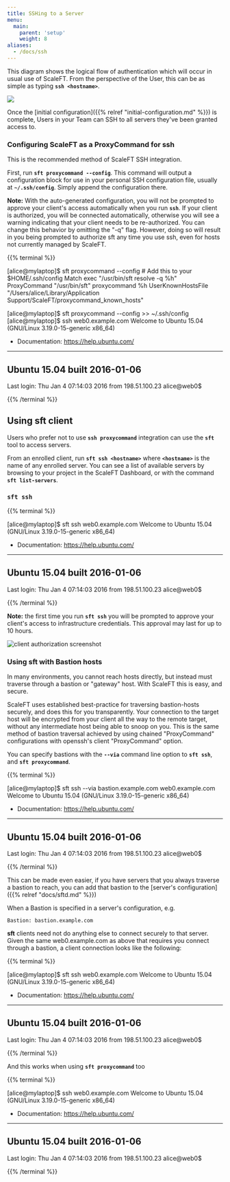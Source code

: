 ```yaml
---
title: SSHing to a Server
menu:
  main:
    parent: 'setup'
    weight: 8
aliases:
  - /docs/ssh
---
```


This diagram shows the logical flow of authentication which will occur in usual
use of ScaleFT. From the perspective of the User, this can be as simple as typing
**`ssh <hostname>`**.

<img src="/docs/static/basic-usage-images/Daily-Use.png" class="center-block" style="max-width: 681px;" />

Once the [initial configuration]({{% relref "initial-configuration.md" %}}) is
complete, Users in your Team can SSH to all servers they've been granted access to.

### Configuring ScaleFT as a ProxyCommand for ssh

This is the recommended method of ScaleFT SSH integration.

First, run **`sft proxycommand --config`**. This command will output a configuration block
for use in your personal SSH configuration file, usually at **`~/.ssh/config`**.
Simply append the configuration there.

**Note:** With the auto-generated configuration, you will not be prompted to
approve your client's access automatically when you run **`ssh`**. If your client
is authorized, you will be connected automatically, otherwise you will see a
warning indicating that your client needs to be re-authorized. You can change
this behavior by omitting the "-q" flag. However, doing so will result in
you being prompted to authorize sft any time you use ssh, even for hosts not
currently managed by ScaleFT.

{{% terminal %}}
<div>[alice@mylaptop]$ sft proxycommand --config
# Add this to your $HOME/.ssh/config
Match exec "/usr/bin/sft resolve -q %h"
    ProxyCommand "/usr/bin/sft" proxycommand %h
    UserKnownHostsFile "/Users/alice/Library/Application Support/ScaleFT/proxycommand_known_hosts"

[alice@mylaptop]$ sft proxycommand --config >> ~/.ssh/config
[alice@mylaptop]$ ssh web0.example.com
Welcome to Ubuntu 15.04 (GNU/Linux 3.19.0-15-generic x86_64)

 * Documentation:  https://help.ubuntu.com/
----------------------------------------------------------------
  Ubuntu 15.04                                built 2016-01-06
----------------------------------------------------------------
Last login: Thu Jan 4 07:14:03 2016 from 198.51.100.23
alice@web0$</div>{{% /terminal %}}

## Using sft client

Users who prefer not to use **`ssh proxycommand`** integration can use the **`sft`**
tool to access servers.

From an enrolled client, run **`sft ssh <hostname>`** where **`<hostname>`** is
the name of any enrolled server. You can see a list of available servers by
browsing to your project in the ScaleFT Dashboard, or with the command
**`sft list-servers`**.

### `sft ssh`

{{% terminal %}}
<div>[alice@mylaptop]$ sft ssh web0.example.com
Welcome to Ubuntu 15.04 (GNU/Linux 3.19.0-15-generic x86_64)

 * Documentation:  https://help.ubuntu.com/
----------------------------------------------------------------
  Ubuntu 15.04                                built 2016-01-06
----------------------------------------------------------------
Last login: Thu Jan 4 07:14:03 2016 from 198.51.100.23
alice@web0$</div>{{% /terminal %}}

**Note:** the first time you run **`sft ssh`** you will be prompted to approve your
client's access to infrastructure credentials. This approval may last for up to
10 hours.

<img alt="client authorization screenshot" src="/docs/static/client-request-authorization.png" style="max-height: 621px;" />


### Using sft with Bastion hosts

In many environments, you cannot reach hosts directly, but instead must
traverse through a bastion or "gateway" host. With ScaleFT this is easy, and secure.

ScaleFT uses established best-practice for traversing bastion-hosts securely,
and does this for you transparently. Your connection to the target host will be
encrypted from your client all the way to the remote target, without any
intermediate host being able to snoop on you. This is the same method of
bastion traversal achieved by using chained "ProxyCommand" configurations with
openssh's client "ProxyCommand" option.

You can specify bastions with the **`--via`** command line option to **`sft ssh`**, and
**`sft proxycommand`**.

{{% terminal %}}
<div>[alice@mylaptop]$ sft ssh --via bastion.example.com web0.example.com
Welcome to Ubuntu 15.04 (GNU/Linux 3.19.0-15-generic x86_64)

 * Documentation:  https://help.ubuntu.com/
----------------------------------------------------------------
  Ubuntu 15.04                                built 2016-01-06
----------------------------------------------------------------
Last login: Thu Jan 4 07:14:03 2016 from 198.51.100.23
alice@web0$</div>{{% /terminal %}}

This can be made even easier, if you have servers that you always traverse a
bastion to reach, you can add that bastion to the [server's configuration]({{% relref "docs/sftd.md" %}})

When a Bastion is specified in a server's configuration, e.g.

```Bastion: bastion.example.com```

**sft** clients need not do anything else to connect securely to that server. Given
the same web0.example.com as above that requires you connect through a bastion,
a client connection looks like the following:

{{% terminal %}}
<div>[alice@mylaptop]$ sft ssh web0.example.com
Welcome to Ubuntu 15.04 (GNU/Linux 3.19.0-15-generic x86_64)

 * Documentation:  https://help.ubuntu.com/
----------------------------------------------------------------
  Ubuntu 15.04                                built 2016-01-06
----------------------------------------------------------------
Last login: Thu Jan 4 07:14:03 2016 from 198.51.100.23
alice@web0$</div>{{% /terminal %}}

And this works when using **`sft proxycommand`** too

{{% terminal %}}
<div>[alice@mylaptop]$ ssh web0.example.com
Welcome to Ubuntu 15.04 (GNU/Linux 3.19.0-15-generic x86_64)

 * Documentation:  https://help.ubuntu.com/
----------------------------------------------------------------
  Ubuntu 15.04                                built 2016-01-06
----------------------------------------------------------------
Last login: Thu Jan 4 07:14:03 2016 from 198.51.100.23
alice@web0$</div>{{% /terminal %}}
